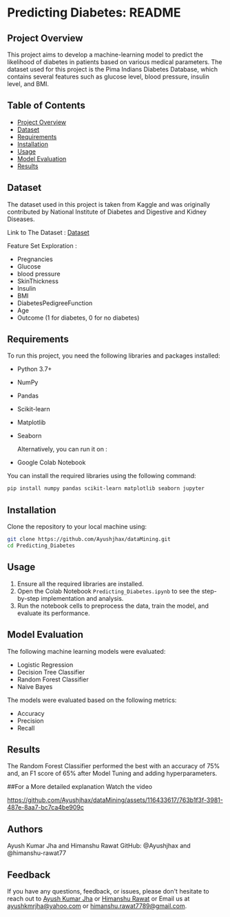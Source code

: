 # Predicting Diabetes: README

## Project Overview

This project aims to develop a machine-learning model to predict the likelihood of diabetes in patients based on various medical parameters. The dataset used for this project is the Pima Indians Diabetes Database, which contains several features such as glucose level, blood pressure, insulin level, and BMI.

## Table of Contents

- [Project Overview](#project-overview)
- [Dataset](#dataset)
- [Requirements](#requirements)
- [Installation](#installation)
- [Usage](#usage)
- [Model Evaluation](#model-evaluation)
- [Results](#results)

## Dataset

The dataset used in this project is taken from Kaggle and was originally contributed by National Institute of Diabetes and Digestive and Kidney Diseases.

Link to The Dataset : [Dataset](https://www.kaggle.com/datasets/akshaydattatraykhare/diabetes-dataset)

Feature Set Exploration :

- Pregnancies
- Glucose
- blood pressure
- SkinThickness
- Insulin
- BMI
- DiabetesPedigreeFunction
- Age
- Outcome (1 for diabetes, 0 for no diabetes)

## Requirements

To run this project, you need the following libraries and packages installed:

- Python 3.7+
- NumPy
- Pandas
- Scikit-learn
- Matplotlib
- Seaborn
  
  Alternatively, you can run it on : 
- Google Colab Notebook

You can install the required libraries using the following command:

```bash
pip install numpy pandas scikit-learn matplotlib seaborn jupyter
```

## Installation

Clone the repository to your local machine using:

```bash
git clone https://github.com/Ayushjhax/dataMining.git
cd Predicting_Diabetes
```

## Usage

1. Ensure all the required libraries are installed.
2. Open the Colab Notebook `Predicting_Diabetes.ipynb` to see the step-by-step implementation and analysis.
3. Run the notebook cells to preprocess the data, train the model, and evaluate its performance.

## Model Evaluation

The following machine learning models were evaluated:

- Logistic Regression
- Decision Tree Classifier
- Random Forest Classifier
- Naive Bayes

The models were evaluated based on the following metrics:

- Accuracy
- Precision
- Recall

## Results

The Random Forest Classifier performed the best with an accuracy of 75% and,  an F1 score of 65% after Model Tuning and adding hyperparameters.

##For a More detailed explanation Watch the video


https://github.com/Ayushjhax/dataMining/assets/116433617/763b1f3f-3981-487e-8aa7-bc7ca4be909c

## Authors
Ayush Kumar Jha and Himanshu Rawat
GitHub: @Ayushjhax and @himanshu-rawat77

## Feedback

If you have any questions, feedback, or issues, please don't hesitate to reach out to [Ayush Kumar Jha](https://www.linkedin.com/in/ayushjhax/)  or [Himanshu Rawat](https://www.linkedin.com/in/himanshu-rawat-1011sh/) or Email us at ayushkmrjha@yahoo.com or himanshu.rawat7789@gmail.com.
